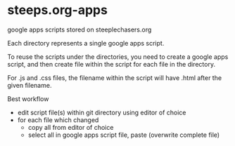 # steeps.org-apps
google apps scripts stored on steeplechasers.org

Each directory represents a single google apps script.

To reuse the scripts under the directories, you need to create a google apps script, 
and then create file within the script for each file in the directory.

For .js and .css files, the filename within the script will have .html after the given filename.

Best workflow

* edit script file(s) within git directory using editor of choice
* for each file which changed
  * copy all from editor of choice
  * select all in google apps script file, paste (overwrite complete file)
